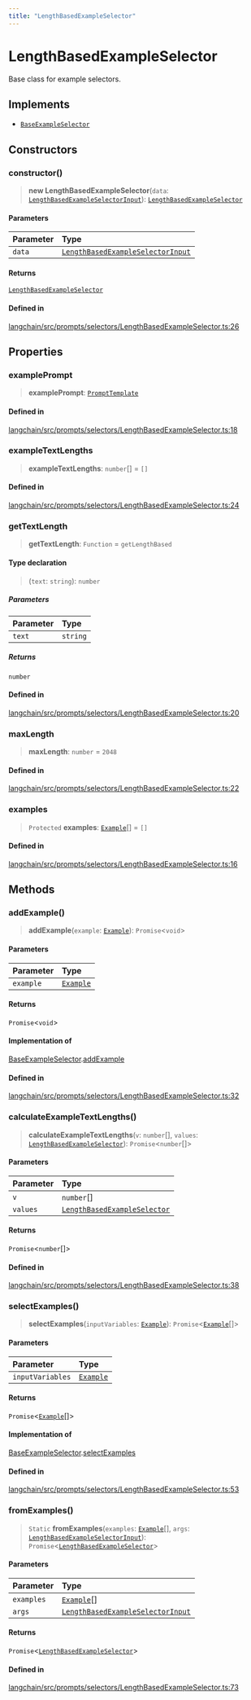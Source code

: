 ```yaml
---
title: "LengthBasedExampleSelector"
---
```


# LengthBasedExampleSelector

Base class for example selectors.

## Implements

- [`BaseExampleSelector`](BaseExampleSelector.md)

## Constructors

### constructor()

> **new LengthBasedExampleSelector**(`data`: [`LengthBasedExampleSelectorInput`](../interfaces/LengthBasedExampleSelectorInput.md)): [`LengthBasedExampleSelector`](LengthBasedExampleSelector.md)

#### Parameters

| Parameter | Type                                                                                  |
| :-------- | :------------------------------------------------------------------------------------ |
| `data`    | [`LengthBasedExampleSelectorInput`](../interfaces/LengthBasedExampleSelectorInput.md) |

#### Returns

[`LengthBasedExampleSelector`](LengthBasedExampleSelector.md)

#### Defined in

[langchain/src/prompts/selectors/LengthBasedExampleSelector.ts:26](https://github.com/hwchase17/langchainjs/blob/ddf2996/langchain/src/prompts/selectors/LengthBasedExampleSelector.ts#L26)

## Properties

### examplePrompt

> **examplePrompt**: [`PromptTemplate`](PromptTemplate.md)

#### Defined in

[langchain/src/prompts/selectors/LengthBasedExampleSelector.ts:18](https://github.com/hwchase17/langchainjs/blob/ddf2996/langchain/src/prompts/selectors/LengthBasedExampleSelector.ts#L18)

### exampleTextLengths

> **exampleTextLengths**: `number`[] = `[]`

#### Defined in

[langchain/src/prompts/selectors/LengthBasedExampleSelector.ts:24](https://github.com/hwchase17/langchainjs/blob/ddf2996/langchain/src/prompts/selectors/LengthBasedExampleSelector.ts#L24)

### getTextLength

> **getTextLength**: `Function` = `getLengthBased`

#### Type declaration

> (`text`: `string`): `number`

##### Parameters

| Parameter | Type     |
| :-------- | :------- |
| `text`    | `string` |

##### Returns

`number`

#### Defined in

[langchain/src/prompts/selectors/LengthBasedExampleSelector.ts:20](https://github.com/hwchase17/langchainjs/blob/ddf2996/langchain/src/prompts/selectors/LengthBasedExampleSelector.ts#L20)

### maxLength

> **maxLength**: `number` = `2048`

#### Defined in

[langchain/src/prompts/selectors/LengthBasedExampleSelector.ts:22](https://github.com/hwchase17/langchainjs/blob/ddf2996/langchain/src/prompts/selectors/LengthBasedExampleSelector.ts#L22)

### examples

> `Protected` **examples**: [`Example`](../../schema/types/Example.md)[] = `[]`

#### Defined in

[langchain/src/prompts/selectors/LengthBasedExampleSelector.ts:16](https://github.com/hwchase17/langchainjs/blob/ddf2996/langchain/src/prompts/selectors/LengthBasedExampleSelector.ts#L16)

## Methods

### addExample()

> **addExample**(`example`: [`Example`](../../schema/types/Example.md)): `Promise`<`void`\>

#### Parameters

| Parameter | Type                                       |
| :-------- | :----------------------------------------- |
| `example` | [`Example`](../../schema/types/Example.md) |

#### Returns

`Promise`<`void`\>

#### Implementation of

[BaseExampleSelector](BaseExampleSelector.md).[addExample](BaseExampleSelector.md#addexample)

#### Defined in

[langchain/src/prompts/selectors/LengthBasedExampleSelector.ts:32](https://github.com/hwchase17/langchainjs/blob/ddf2996/langchain/src/prompts/selectors/LengthBasedExampleSelector.ts#L32)

### calculateExampleTextLengths()

> **calculateExampleTextLengths**(`v`: `number`[], `values`: [`LengthBasedExampleSelector`](LengthBasedExampleSelector.md)): `Promise`<`number`[]\>

#### Parameters

| Parameter | Type                                                          |
| :-------- | :------------------------------------------------------------ |
| `v`       | `number`[]                                                    |
| `values`  | [`LengthBasedExampleSelector`](LengthBasedExampleSelector.md) |

#### Returns

`Promise`<`number`[]\>

#### Defined in

[langchain/src/prompts/selectors/LengthBasedExampleSelector.ts:38](https://github.com/hwchase17/langchainjs/blob/ddf2996/langchain/src/prompts/selectors/LengthBasedExampleSelector.ts#L38)

### selectExamples()

> **selectExamples**(`inputVariables`: [`Example`](../../schema/types/Example.md)): `Promise`<[`Example`](../../schema/types/Example.md)[]\>

#### Parameters

| Parameter        | Type                                       |
| :--------------- | :----------------------------------------- |
| `inputVariables` | [`Example`](../../schema/types/Example.md) |

#### Returns

`Promise`<[`Example`](../../schema/types/Example.md)[]\>

#### Implementation of

[BaseExampleSelector](BaseExampleSelector.md).[selectExamples](BaseExampleSelector.md#selectexamples)

#### Defined in

[langchain/src/prompts/selectors/LengthBasedExampleSelector.ts:53](https://github.com/hwchase17/langchainjs/blob/ddf2996/langchain/src/prompts/selectors/LengthBasedExampleSelector.ts#L53)

### fromExamples()

> `Static` **fromExamples**(`examples`: [`Example`](../../schema/types/Example.md)[], `args`: [`LengthBasedExampleSelectorInput`](../interfaces/LengthBasedExampleSelectorInput.md)): `Promise`<[`LengthBasedExampleSelector`](LengthBasedExampleSelector.md)\>

#### Parameters

| Parameter  | Type                                                                                  |
| :--------- | :------------------------------------------------------------------------------------ |
| `examples` | [`Example`](../../schema/types/Example.md)[]                                          |
| `args`     | [`LengthBasedExampleSelectorInput`](../interfaces/LengthBasedExampleSelectorInput.md) |

#### Returns

`Promise`<[`LengthBasedExampleSelector`](LengthBasedExampleSelector.md)\>

#### Defined in

[langchain/src/prompts/selectors/LengthBasedExampleSelector.ts:73](https://github.com/hwchase17/langchainjs/blob/ddf2996/langchain/src/prompts/selectors/LengthBasedExampleSelector.ts#L73)
